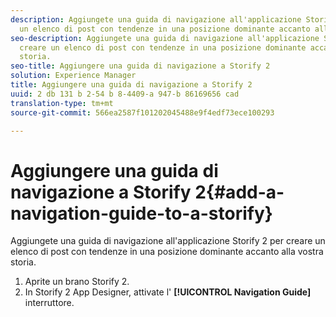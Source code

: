 ```yaml
---
description: Aggiungete una guida di navigazione all'applicazione Storify 2 per creare
  un elenco di post con tendenze in una posizione dominante accanto alla vostra storia.
seo-description: Aggiungete una guida di navigazione all'applicazione Storify 2 per
  creare un elenco di post con tendenze in una posizione dominante accanto alla vostra
  storia.
seo-title: Aggiungere una guida di navigazione a Storify 2
solution: Experience Manager
title: Aggiungere una guida di navigazione a Storify 2
uuid: 2 db 131 b 2-54 b 8-4409-a 947-b 86169656 cad
translation-type: tm+mt
source-git-commit: 566ea2587f101202045488e9f4edf73ece100293

---
```



# Aggiungere una guida di navigazione a Storify 2{#add-a-navigation-guide-to-a-storify}

Aggiungete una guida di navigazione all'applicazione Storify 2 per creare un elenco di post con tendenze in una posizione dominante accanto alla vostra storia.

1. Aprite un brano Storify 2.
1. In Storify 2 App Designer, attivate l' **[!UICONTROL Navigation Guide]** interruttore.
